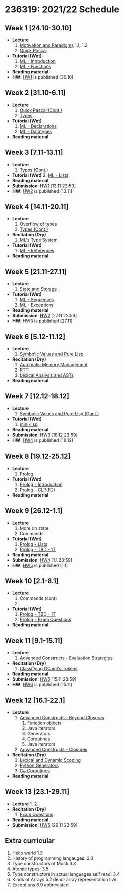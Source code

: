 # 236319: 2021/22 Schedule

## Week 1 \[24.10-30.10\]
- **Lecture**
   1. [Motivation and Paradigms](?) 1.1, 1.2
   2. [Quick Pascal](?)
- **Tutorial (Wet)**
   1. [ML - Introduction](sml/introduction.md)
   2. [ML - Functions](sml/functions.md)
- **Reading material**
- **HW**: [HW1](hw/1.md) is published \[30.10\]

## Week 2 \[31.10-6.11\]
- **Lecture**
   1. [Quick Pascal (Cont.)](?)
   2. [Types](?)
- **Tutorial (Wet)**
   1. [ML - Declarations](sml/declarations.md)
   2. [ML - Datatypes](sml/datatypes.md)
- **Reading material**

## Week 3 \[7.11-13.11\]
- **Lecture**
   1. [Types (Cont.)](?)
- **Tutorial (Wet)**
   2. [ML - Lists](sml/lists.md)
- **Reading material**
- **Submission**: [HW1](hw/1.md) \[13.11 23:59\]
- **HW**: [HW2](hw/2.md) is published \[13.11\]

## Week 4 \[14.11-20.11\]
- **Lecture**
   1. Overflow of types
   2. [Types (Cont.)](?)
- **Recitation (Dry)**
   1. [ML's Type System](theory/ml-type-system.md)
- **Tutorial (Wet)**
   1. [ML - References](sml/ref.md)
- **Reading material**

## Week 5 \[21.11-27.11\]
- **Lecture**
   1. [State and Storage](?)
- **Tutorial (Wet)**
   1. [ML - Sequences](sml/sequences.md)
   2. [ML - Exceptions](sml/exceptions.md)
- **Reading material**
- **Submission**: [HW2](hw/2.md) \[27.11 23:59\]
- **HW**: [HW3](hw/3.md) is published \[27.11\]

## Week 6 \[5.12-11.12\]
- **Lecture**
   1. [Symbolic Values and Pure Lisp](?)
- **Recitation (Dry)**
   1. [Automatic Memory Management](theory/automatic-memory-management.md)
   2. [RTTI](theory/rtti.md)
   3. [Lexical Analysis and ASTs](theory/lexical-analysis.md)
- **Reading material**

## Week 7 \[12.12-18.12\]
- **Lecture**
   1. [Symbolic Values and Pure Lisp (Cont.)](?)
- **Tutorial (Wet)**
   1. [mini-lisp](theory/mini-lisp.md)
- **Reading material**
- **Submission**: [HW3](hw/3.md) \[18.12 23:59\]
- **HW**: [HW4](hw/4.md) is published \[18.12\]

## Week 8 \[19.12-25.12\]
- **Lecture**
   1. [Prolog](?)
- **Tutorial (Wet)**
   1. [Prolog - Introduction](prolog/introduction.md)
   2. [Prolog - CLP(FD)](prolog/clp.md)
- **Reading material**

## Week 9 \[26.12-1.1\]
- **Lecture**
   1. More on state
   2. Commands
- **Tutorial (Wet)**
   1. [Prolog - Lists](prolog/lists.md)
   2. [Prolog - TBD - 1T](prolog/?.md)
- **Reading material**
- **Submission**: [HW4](hw/4.md) \[1.1 23:59\]
- **HW**: [HW5](hw/5.md) is published \[1.1\]

## Week 10 \[2.1-8.1\]
- **Lecture**
   1. Commands (cont)
   2. 
- **Tutorial (Wet)**
   1. [Prolog - TBD - 1T](?)
   2. [Prolog - Exam Questions](prolog/exam-questions.md)
- **Reading material**

## Week 11 \[9.1-15.11\]
- **Lecture**
   1. [Advanced Constructs - Evaluation Strategies](?)
- **Recitation (Dry)**
   1. [Classifying OCaml's Tokens](theory/ocaml-tokens-classification.md)
- **Reading material**
- **Submission**: [HW5](hw/5.md) \[15.11 23:59\]
- **HW**: [HW6](hw/6.md) is published \[15.11\]

## Week 12 \[16.1-22.1\]
- **Lecture**
   1. [Advanced Constructs - Beyond Closures](?)
      1. Function objects 
      2. Java iterators
      3. Generators
      4. Coroutines
      5. Java iterators
   2. [Advanced Constructs - Closures](?)
- **Recitation (Dry)**
   1. [Lexical and Dynamic Scoping](theory/scoping.md)
   2. [Python Generators](theory/python-generators.md)
   3. [C# Coroutines](theory/csharp-coroutines.md)
- **Reading material**

## Week 13 \[23.1-29.11\]
- **Lecture**
   1. 
   2. 
- **Recitation (Dry)**
   1. [Exam Questions](?.md)
- **Reading material**
- **Submission**: [HW6](hw/6.md) \[29.11 23:59\]

## Extra curricular

1. Hello world 1.3
2. History of programming langauges: 2.3
3. Type constructors of Mock 3.3
4. Atomic types: 3.5
5. Type constructors in actual languages self read: 3.4
6. Kinds of Arrays 5.2 dead; array representation live.
7. Exceptions 6.9 abbreviated